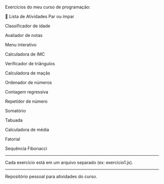 Exercícios do meu curso de programação:

📂 Lista de Atividades
Par ou ímpar

Classificador de idade

Avaliador de notas

Menu interativo

Calculadora de IMC

Verificador de triângulos

Calculadora de maçãs

Ordenador de números

Contagem regressiva

Repetidor de número

Somatório

Tabuada

Calculadora de média

Fatorial

Sequência Fibonacci

<hr>

Cada exercício está em um arquivo separado (ex: exercicio1.js).

<hr>

Repositório pessoal para atividades do curso.
